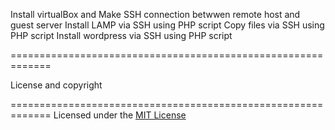 Install virtualBox and Make SSH connection betwwen remote host and guest server 
Install LAMP via SSH using PHP script
Copy files via SSH using PHP script 
Install wordpress via SSH using PHP script


=============================================================



License and copyright


=============================================================
Licensed under the [MIT License](LICENSE)
